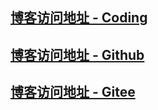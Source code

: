 
## [博客访问地址 - Coding](https://richardrenn.coding.me/)

## [博客访问地址 - Github](https://richardrenn.github.io/)

## [博客访问地址 - Gitee](https://richardrenn.gitee.io/)